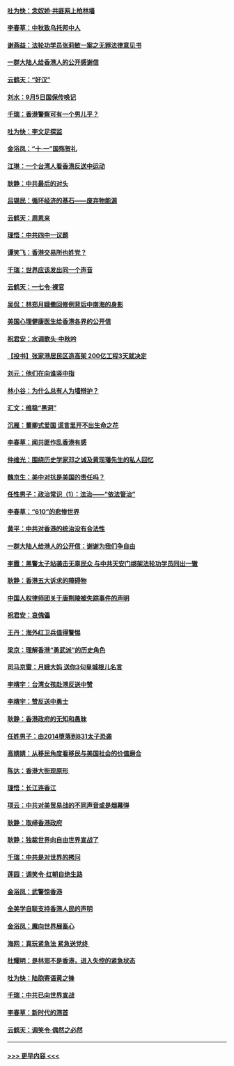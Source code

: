 #### [吐为快：念奴娇‧共匪网上柏林墙](../pages/nsc993/n11519122.md?t=09140111) 
#### [李春草：中秋致乌托邦中人](../pages/nsc993/n11518776.md?t=09140111) 
#### [谢燕益：法轮功学员张莉敏一案之无罪法律意见书](../pages/nsc993/n11517600.md?t=09140111) 
#### [一群大陆人给香港人的公开感谢信](../pages/nsc993/n11514797.md?t=09140111) 
#### [云鹤天：“好汉”](../pages/nsc993/n11513536.md?t=09140111) 
#### [刘水：9月5日国保传唤记](../pages/nsc993/n11513460.md?t=09140111) 
#### [千瑞：香港警察可有一个男儿乎？](../pages/nsc993/n11513109.md?t=09140111) 
#### [吐为快：李文足探监](../pages/nsc993/n11509622.md?t=09140111) 
#### [金浴凤：“十‧一”国殇贺礼](../pages/nsc993/n11509593.md?t=09140111) 
#### [江琳：一个台湾人看香港反送中运动](../pages/nsc993/n11509211.md?t=09140111) 
#### [耿静：中共最后的对头](../pages/nsc993/n11508308.md?t=09140111) 
#### [吕锡民：循环经济的基石——废弃物能源](../pages/nsc993/n11508212.md?t=09140111) 
#### [云鹤天：周恩来](../pages/nsc993/n11508055.md?t=09140111) 
#### [理悟：中共四中一议题](../pages/nsc993/n11507782.md?t=09140111) 
#### [谭笑飞：香港交易所也姓党？](../pages/nsc993/n11507753.md?t=09140111) 
#### [千瑞：世界应该发出同一个声音](../pages/nsc993/n11507290.md?t=09140111) 
#### [云鹤天：一七令‧裸官](../pages/nsc993/n11507177.md?t=09140111) 
#### [吴侃：林郑月娥撤回修例背后中南海的身影](../pages/nsc993/n11506876.md?t=09140111) 
#### [美国心理健康医生给香港各界的公开信](../pages/nsc993/n11506809.md?t=09140111) 
#### [祝君安：水调歌头‧中秋吟](../pages/nsc993/n11506758.md?t=09140111) 
#### [【投书】张家港居民区造高架 200亿工程3天就决定](../pages/nsc993/n11506682.md?t=09140111) 
#### [刘元：他们在向谁竖中指](../pages/nsc993/n11505384.md?t=09140111) 
#### [林小谷：为什么总有人为墙辩护？](../pages/nsc993/n11505226.md?t=09140111) 
#### [汇文：维稳“黑洞”](../pages/nsc993/n11504347.md?t=09140111) 
#### [沉雁：董卿式爱国 谎言里开不出生命之花](../pages/nsc993/n11503215.md?t=09140111) 
#### [李春草：闻共匪作乱香港有感](../pages/nsc993/n11503072.md?t=09140111) 
#### [仲维光：围绕历史学家邓之诚及黄现璠先生的私人回忆](../pages/nsc993/n11501330.md?t=09140111) 
#### [魏京生：美中对抗是美国的责任吗？](../pages/nsc993/n11500723.md?t=09140111) 
#### [任性男子：政治常识（1）：法治——“依法管治”](../pages/nsc993/n11500791.md?t=09140111) 
#### [李春草：“610”的悲惨世界](../pages/nsc993/n11501141.md?t=09140111) 
#### [黄平：中共对香港的统治没有合法性](../pages/nsc993/n11499473.md?t=09140111) 
#### [一群大陆人给港人的公开信：谢谢为我们争自由](../pages/nsc993/n11500402.md?t=09140111) 
#### [李霞：黑警太子站袭击无辜民众 与中共天安门绑架法轮功学员同出一辙](../pages/nsc993/n11499805.md?t=09140111) 
#### [耿静：香港五大诉求的障碍物](../pages/nsc993/n11497578.md?t=09140111) 
#### [中国人权律师团关于唐荆陵被失踪事件的声明](../pages/nsc993/n11500014.md?t=09140111) 
#### [祝君安：哀傀儡](../pages/nsc993/n11499776.md?t=09140111) 
#### [王丹：海外红卫兵值得警惕](../pages/nsc993/n11498138.md?t=09140111) 
#### [梁京：理解香港“勇武派”的历史角色](../pages/nsc993/n11498006.md?t=09140111) 
#### [司马京雷：月娥大妈  送你3句皇城根儿名言](../pages/nsc993/n11497885.md?t=09140111) 
#### [李靖宇：台湾女孩赴港反送中赞](../pages/nsc993/n11497721.md?t=09140111) 
#### [李靖宇：赞反送中勇士](../pages/nsc993/n11497452.md?t=09140111) 
#### [耿静：香港政府的无知和愚昧](../pages/nsc993/n11494238.md?t=09140111) 
#### [任姓男子：由2014堕落到831太子恐袭](../pages/nsc993/n11496683.md?t=09140111) 
#### [高婧婧：从移民角度看移民与美国社会的价值磨合](../pages/nsc993/n11495757.md?t=09140111) 
#### [陈达：香港大街现原形 ](../pages/nsc993/n11495441.md?t=09140111) 
#### [理悟：长江连香江](../pages/nsc993/n11495377.md?t=09140111) 
#### [项云：中共对美贸易战的不同声音或是烟幕弹](../pages/nsc993/n11494929.md?t=09140111) 
#### [耿静：取缔香港政府](../pages/nsc993/n11494218.md?t=09140111) 
#### [耿静：独裁世界向自由世界宣战了](../pages/nsc993/n11494190.md?t=09140111) 
#### [千瑞：中共是对世界的拷问](../pages/nsc993/n11493021.md?t=09140111) 
#### [莲园：调笑令‧红朝自绝生路](../pages/nsc993/n11493011.md?t=09140111) 
#### [金浴凤：武警惊香港](../pages/nsc993/n11492994.md?t=09140111) 
#### [全美学自联支持香港人民的声明](../pages/nsc993/n11492630.md?t=09140111) 
#### [金浴凤：魔向世界展畜心](../pages/nsc993/n11492599.md?t=09140111) 
#### [海网：真玩紧急法 紧急送党终 ](../pages/nsc993/n11492535.md?t=09140111) 
#### [杜耀明：是林郑不是香港，进入失控的紧急状态](../pages/nsc993/n11491420.md?t=09140111) 
#### [吐为快：陆胞寄语黄之锋](../pages/nsc993/n11491117.md?t=09140111) 
#### [千瑞：中共已向世界宣战](../pages/nsc993/n11490123.md?t=09140111) 
#### [李春草：新时代的港首](../pages/nsc993/n11489864.md?t=09140111) 
#### [云鹤天：调笑令·偶然之必然](../pages/nsc993/n11489701.md?t=09140111) 

----
#### [ >>> 更早内容 <<< ](../indexes/nsc993-earlier.md)
